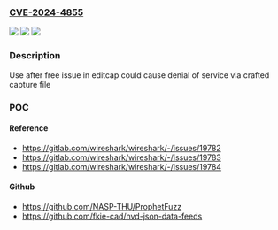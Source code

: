### [CVE-2024-4855](https://cve.mitre.org/cgi-bin/cvename.cgi?name=CVE-2024-4855)
![](https://img.shields.io/static/v1?label=Product&message=editcap&color=blue)
![](https://img.shields.io/static/v1?label=Version&message=4.2.0%3C%204.2.5%20&color=brighgreen)
![](https://img.shields.io/static/v1?label=Vulnerability&message=CWE-416%3A%20Use%20After%20Free&color=brighgreen)

### Description

Use after free issue in editcap could cause denial of service via crafted capture file

### POC

#### Reference
- https://gitlab.com/wireshark/wireshark/-/issues/19782
- https://gitlab.com/wireshark/wireshark/-/issues/19783
- https://gitlab.com/wireshark/wireshark/-/issues/19784

#### Github
- https://github.com/NASP-THU/ProphetFuzz
- https://github.com/fkie-cad/nvd-json-data-feeds

